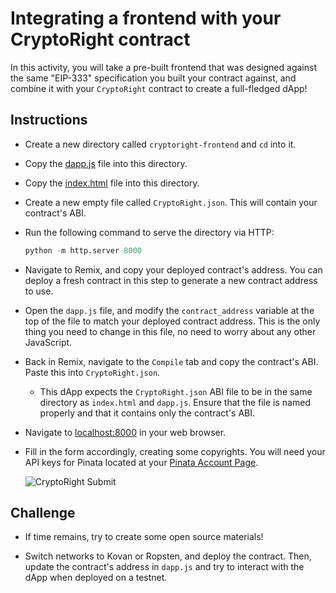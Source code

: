 # Integrating a frontend with your CryptoRight contract

In this activity, you will take a pre-built frontend that was designed against the same "EIP-333" specification you built your contract against, and combine it with your `CryptoRight` contract to create a full-fledged dApp!

## Instructions

* Create a new directory called `cryptoright-frontend` and `cd` into it.

* Copy the [dapp.js](Resources/cryptoright-frontend/dapp.js) file into this directory.

* Copy the [index.html](Resources/cryptoright-frontend/index.html) file into this directory.

* Create a new empty file called `CryptoRight.json`. This will contain your contract's ABI.

* Run the following command to serve the directory via HTTP:

  ```python
  python -m http.server 8000
  ```

* Navigate to Remix, and copy your deployed contract's address. You can deploy a fresh contract in this step to generate a new contract address to use.

* Open the `dapp.js` file, and modify the `contract_address` variable at the top of the file to match your deployed contract address. This is the only thing you need to change in this file, no need to worry about any other JavaScript.

* Back in Remix, navigate to the `Compile` tab and copy the contract's ABI. Paste this into `CryptoRight.json`.

  * This dApp expects the `CryptoRight.json` ABI file to be in the same directory as `index.html` and `dapp.js`. Ensure that the file is named properly and that it contains only the contract's ABI.

* Navigate to [localhost:8000](localhost:8000) in your web browser.

* Fill in the form accordingly, creating some copyrights. You will need your API keys for Pinata located at your [Pinata Account Page](https://pinata.cloud/account).

  ![CryptoRight Submit](Images/cryptoright-submit.gif)

## Challenge

* If time remains, try to create some open source materials!

* Switch networks to Kovan or Ropsten, and deploy the contract. Then, update the contract's address in `dapp.js` and try to interact with the dApp when deployed on a testnet.
